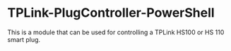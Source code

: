 TPLink-PlugController-PowerShell
=======
This is a module that can be used for controlling a TPLink HS100 or HS 110 smart plug.
